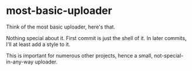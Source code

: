 # most-basic-uploader
Think of the most basic uploader, here's that. 

Nothing special about it. First commit is just the shell of it. In later commits, I'll at least add a style to it.

This is important for numerous other projects, hence a small, not-special-in-any-way uploader.
